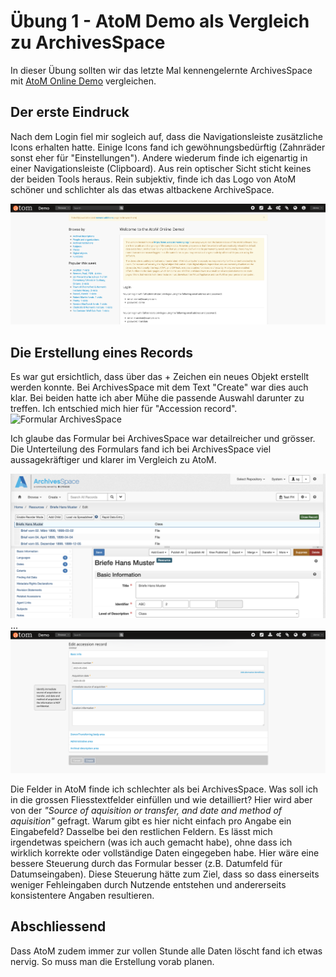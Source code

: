 # Übung 1 - AtoM Demo als Vergleich zu ArchivesSpace

In dieser Übung sollten wir das letzte Mal kennengelernte ArchivesSpace mit [AtoM Online Demo](https://demo.accesstomemory.org) vergleichen.

## Der erste Eindruck
Nach dem Login fiel mir sogleich auf, dass die Navigationsleiste zusätzliche Icons erhalten hatte. Einige Icons fand ich gewöhnungsbedürftig (Zahnräder sonst eher für "Einstellungen"). Andere wiederum finde ich eigenartig in einer Navigationsleiste (Clipboard). Aus rein optischer Sicht sticht keines der beiden Tools heraus. Rein subjektiv, finde ich das Logo von AtoM schöner und schlichter als das etwas altbackene ArchiveSpace.

![Startseite atom](https://github.com/Sabs135/Lerntagebuch-BAIN/blob/main/img/atom_start.png?raw=true)

## Die Erstellung eines Records
Es war gut ersichtlich, dass über das + Zeichen ein neues Objekt erstellt werden konnte. Bei ArchivesSpace mit dem Text "Create" war dies auch klar. 
Bei beiden hatte ich aber Mühe die passende Auswahl darunter zu treffen. Ich entschied mich hier für "Accession record".  
![Formular ArchivesSpace](https://github.com/Sabs135/Lerntagebuch-BAIN/blob/main/img/atom_add?raw=true)

Ich glaube das Formular bei ArchivesSpace war detailreicher und grösser. Die Unterteilung des Formulars fand ich bei ArchivesSpace viel aussagekräftiger und klarer im Vergleich zu AtoM.

![Formular ArchivesSpace](https://github.com/Sabs135/Lerntagebuch-BAIN/blob/main/img/ArchivesSpace_formular.png?raw=true)  
...  
![Formular atom](https://github.com/Sabs135/Lerntagebuch-BAIN/blob/main/img/atom_formular_record_new.png?raw=true)

Die Felder in AtoM finde ich schlechter als bei ArchivesSpace. Was soll ich in die grossen Fliesstextfelder einfüllen und wie detailliert? Hier wird aber von der _"Source of aquisition or transfer, and date and method of aquisition"_ gefragt. Warum gibt es hier nicht einfach pro Angabe ein Eingabefeld? Dasselbe bei den restlichen Feldern. Es lässt mich irgendetwas speichern (was ich auch gemacht habe), ohne dass ich wirklich korrekte oder vollständige Daten eingegeben habe. Hier wäre eine bessere Steuerung durch das Formular besser (z.B. Datumfeld für Datumseingaben). Diese Steuerung hätte zum Ziel, dass so dass einerseits weniger Fehleingaben durch Nutzende entstehen und andererseits konsistentere Angaben resultieren.

## Abschliessend
Dass AtoM zudem immer zur vollen Stunde alle Daten löscht fand ich etwas nervig. So muss man die Erstellung vorab planen. 
